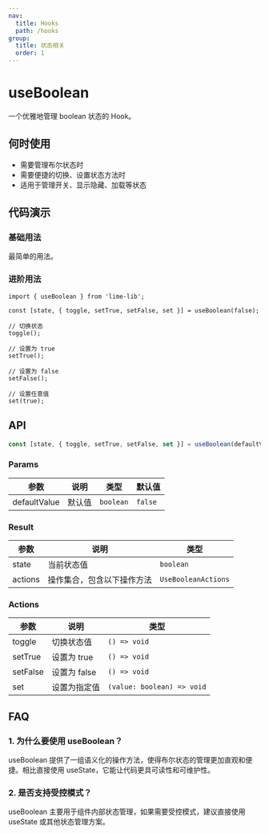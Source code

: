 ```yaml
---
nav:
  title: Hooks
  path: /hooks
group:
  title: 状态相关
  order: 1
---
```


# useBoolean

一个优雅地管理 boolean 状态的 Hook。

## 何时使用

- 需要管理布尔状态时
- 需要便捷的切换、设置状态方法时
- 适用于管理开关、显示隐藏、加载等状态

## 代码演示

### 基础用法

最简单的用法。

<code src="./demo/basic.tsx"></code>

### 进阶用法

```tsx | pure
import { useBoolean } from 'lime-lib';

const [state, { toggle, setTrue, setFalse, set }] = useBoolean(false);

// 切换状态
toggle();

// 设置为 true
setTrue();

// 设置为 false
setFalse();

// 设置任意值
set(true);
```

## API

```ts
const [state, { toggle, setTrue, setFalse, set }] = useBoolean(defaultValue?: boolean);
```

### Params

| 参数         | 说明     | 类型      | 默认值  |
| ------------ | -------- | --------- | ------- |
| defaultValue | 默认值   | `boolean` | `false` |

### Result

| 参数    | 说明                        | 类型                |
| ------- | --------------------------- | ------------------- |
| state   | 当前状态值                  | `boolean`           |
| actions | 操作集合，包含以下操作方法  | `UseBooleanActions` |

### Actions

| 参数     | 说明           | 类型                      |
| -------- | -------------- | ------------------------- |
| toggle   | 切换状态值     | `() => void`              |
| setTrue  | 设置为 true    | `() => void`              |
| setFalse | 设置为 false   | `() => void`              |
| set      | 设置为指定值   | `(value: boolean) => void`|

## FAQ

### 1. 为什么要使用 useBoolean？

useBoolean 提供了一组语义化的操作方法，使得布尔状态的管理更加直观和便捷。相比直接使用 useState，它能让代码更具可读性和可维护性。

### 2. 是否支持受控模式？

useBoolean 主要用于组件内部状态管理，如果需要受控模式，建议直接使用 useState 或其他状态管理方案。
